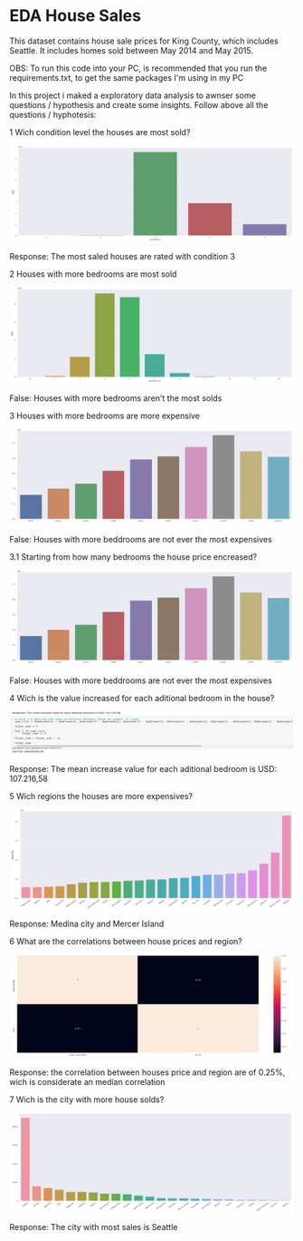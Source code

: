 # EDA House Sales
This dataset contains house sale prices for King County, which includes Seattle. It includes homes sold between May 2014 and May 2015.

OBS: To run this code into your PC, is recommended that you run the requirements.txt, to get the same packages I'm using in my PC


In this project i maked a exploratory data analysis to awnser some questions / hypothesis and create some insights. Follow above all the questions / hyphotesis:

1 Wich condition level the houses are most sold?

![hypothesis](/H/H1.PNG)
 
 Response: The most saled houses are rated with condition 3
 
2 Houses with more bedrooms are most sold

![hypothesis2](/H/H2.PNG)

 False: Houses with more bedrooms aren't the most solds

3 Houses with more bedrooms are more expensive

![hypothesis3](/H/H3.PNG)

 False: Houses with more beddrooms are not ever the most expensives

3.1 Starting from how many bedrooms the house price encreased?

![hypothesis3.1](/H/H3.PNG)

 False: Houses with more beddrooms are not ever the most expensives

4 Wich is the value increased for each aditional bedroom in the house?

![hypothesis4](/H/H4.PNG)

 Response: The mean increase value for each aditional bedroom is USD: 107.216,58

5 Wich regions the houses are more expensives?

![hypothesis5](/H/H5.PNG)

 Response: Medina city and Mercer Island

6 What are the correlations between house prices and region? 

![hipothesis6](/H/H6.PNG)

 Response: the correlation between houses price and region are of 0.25%, wich is considerate an median correlation

7 Wich is the city with more house solds?

![hipothesis](/H/H7.PNG)

 Response: The city with most sales is Seattle
